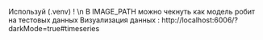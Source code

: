 
Используй (.venv) ! \n
В IMAGE_PATH можно чекнуть как модель робит на тестовых данных
Визуализация данных : http://localhost:6006/?darkMode=true#timeseries
